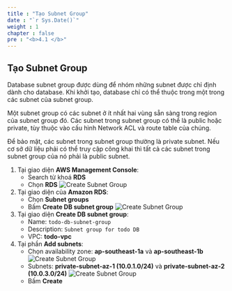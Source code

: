 ```yaml
---
title : "Tạo Subnet Group"
date : "`r Sys.Date()`"
weight : 1
chapter : false
pre : "<b>4.1 </b>"
---
```

## Tạo Subnet Group
Database subnet group được dùng để nhóm những subnet được chỉ định dành cho database. Khi khởi tạo, database chỉ có thể thuộc trong một trong các subnet của subnet group.

Một subnet group có các subnet ở ít nhất hai vùng sẵn sàng trong region của subnet group đó. Các subnet trong subnet group có thể là public hoặc private, tùy thuộc vào cấu hình Network ACL và route table của chúng.

Để bảo mật, các subnet trong subnet group thường là private subnet. Nếu cơ sở dữ liệu phải có thể truy cập công khai thì tất cả các subnet trong subnet group của nó phải là public subnet.
1. Tại giao diện **AWS Management Console**:
    - Search từ khoá **RDS**
    - Chọn **RDS**
    ![Create Subnet Group](/images/4-database-deployment/rds_create_subnet_group_1.png)
2. Tại giao diện của **Amazon RDS**:
    - Chọn **Subnet groups**
    - Bấm **Create DB subnet group**
    ![Create Subnet Group](/images/4-database-deployment/rds_create_subnet_group_2.png)
3. Tại giao diện **Create DB subnet group**:
    - Name: `todo-db-subnet-group`
    - Description: `Subnet group for todo DB`
    - VPC: **todo-vpc**
4. Tại phần **Add subnets**:
    - Chọn availability zone: **ap-southeast-1a** và **ap-southeast-1b**
    ![Create Subnet Group](/images/4-database-deployment/rds_create_subnet_group_3.png)
    - Subnets: **private-subnet-az-1 (10.0.1.0/24)** và **private-subnet-az-2 (10.0.3.0/24)**
    ![Create Subnet Group](/images/4-database-deployment/rds_create_subnet_group_4.png)
    - Bấm **Create**
